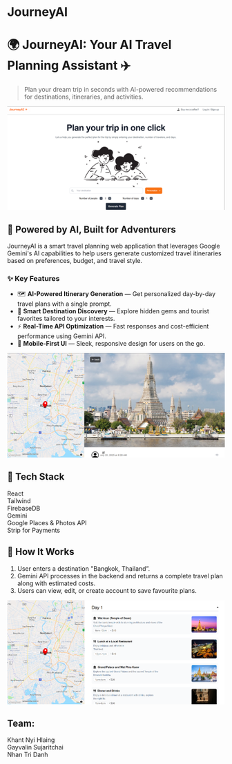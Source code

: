 # JourneyAI

# 🌍 JourneyAI: Your AI Travel Planning Assistant ✈️

> Plan your dream trip in seconds with AI-powered recommendations for destinations, itineraries, and activities.

![JourneyAI Landing](./assets/landingpage.png)


## 🧠 Powered by AI, Built for Adventurers

JourneyAI is a smart travel planning web application that leverages Google Gemini's AI capabilities to help users generate customized travel itineraries based on preferences, budget, and travel style.

### ✨ Key Features

- 🗺️ **AI-Powered Itinerary Generation** — Get personalized day-by-day travel plans with a single prompt.
- 🔎 **Smart Destination Discovery** — Explore hidden gems and tourist favorites tailored to your interests.
- ⚡ **Real-Time API Optimization** — Fast responses and cost-efficient performance using Gemini API.
- 📱 **Mobile-First UI** — Sleek, responsive design for users on the go.

![Map ](./assets/trips.png) 

## 🔧 Tech Stack
React <br>
Tailwind <br>
FirebaseDB <br>
Gemini <br>
Google Places & Photos API <br>
Strip for Payments 

## 🚀 How It Works

1. User enters a destination "Bangkok, Thailand”.
2. Gemini API processes in the backend and returns a complete travel plan along with estimated costs.
3. Users can view, edit, or create account to save favourite plans.

![Trip planning](./assets/places.png) 

## Team:
Khant Nyi Hlaing <br> 
Gayvalin Sujaritchai <br>
Nhan Tri Danh 
